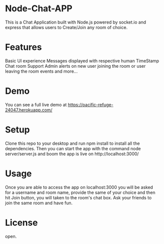 # Node-Chat-APP
This is a Chat Application built with Node.js powered by socket.io and express that allows users to Create/Join any room of choice.

# Features
Basic UI experience 
Messages displayed with respective human TimeStamp
Chat room Support
Admin alerts on new user joining the room or user leaving the room events
and more...

# Demo
You can see a full live demo at https://pacific-refuge-24047.herokuapp.com/

# Setup
Clone this repo to your desktop and run npm install to install all the dependencies.
Then you can start the app with the command node server/server.js
and boom the app is live on http://localhost:3000/

# Usage
Once you are able to access the app on localhost:3000 you will be asked for a username and room name, provide the same of your choice and then hit Join button, you will taken to the room's chat box. Ask your friends to join the same room and have fun.

# License
open.
